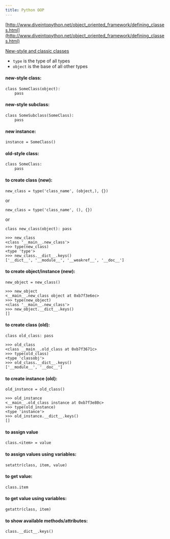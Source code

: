 ```yaml
---
title: Python OOP
---
```


[http://www.diveintopython.net/object_oriented_framework/defining_classes.html](http://www.diveintopython.net/object_oriented_framework/defining_classes.html)

[New-style and classic classes](http://docs.python.org/reference/datamodel.html#newstyle)

- `type` is the type of all types
- `object` is the base of all other types

#### new-style class:

```
class SomeClass(object):
    pass
```

#### new-style subclass:

```
class SomeSubclass(SomeClass):
    pass
```

#### new instance:

```
instance = SomeClass()
```

#### old-style class:

```
class SomeClass:
    pass
```

#### to create class (new):

```
new_class = type('class_name', (object,), {})
```

or

```
new_class = type('class_name', (), {})
```

or

```
class new_class(object): pass

>>> new_class
<class '__main__.new_class'>
>>> type(new_class)
<type 'type'>
>>> new_class.__dict__.keys()
['__dict__', '__module__', '__weakref__', '__doc__']
```

#### to create object/instance (new):

```
new_object = new_class()

>>> new_object
<__main__.new_class object at 0xb7f3e6ec>
>>> type(new_object)
<class '__main__.new_class'>
>>> new_object.__dict__.keys()
[]
```

#### to create class (old):

```
class old_class: pass

>>> old_class
<class __main__.old_class at 0xb7f3671c>
>>> type(old_class)
<type 'classobj'>
>>> old_class.__dict__.keys()
['__module__', '__doc__']
```

#### to create instance (old):

```
old_instance = old_class()

>>> old_instance
<__main__.old_class instance at 0xb7f3e80c>
>>> type(old_instance)
<type 'instance'>
>>> old_instance.__dict__.keys()
[]
```

#### to assign value

```
class.<item> = value
```

#### to assign values using variables:

```
setattr(class, item, value)
```

#### to get value:

```
class.item
```

#### to get value using variables:

```
getattr(class, item)
```

#### to show available methods/attributes:

```
class.__dict__.keys()
```

